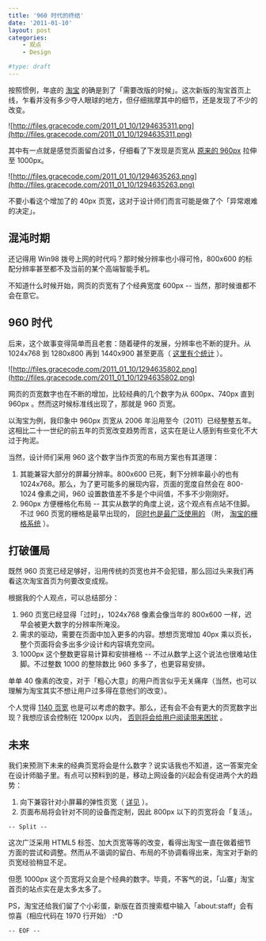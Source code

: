 ```yaml
---
title: '960 时代的终结'
date: '2011-01-10'
layout: post
categories:
    - 观点
    - Design

#type: draft
---
```


按照惯例，年底的 [淘宝](http://www.taobao.com/) 的确是到了「需要改版的时候」。这次新版的淘宝首页上线，乍看并没有多少夺人眼球的地方，但仔细揣摩其中的细节，还是发现了不少的改变。

![http://files.gracecode.com/2011_01_10/1294635311.png](http://files.gracecode.com/2011_01_10/1294635311.png)

其中有一点就是感觉页面留白过多，仔细看了下发现是页宽从 [原来的 960px](http://ued.taobao.com/blog/2008/10/22/grid_system_research_1/) 拉伸至 1000px。

![http://files.gracecode.com/2011_01_10/1294635263.png](http://files.gracecode.com/2011_01_10/1294635263.png)

不要小看这个增加了的 40px 页宽，这对于设计师们而言可能是做了个「异常艰难的决定」。


## 混沌时期

还记得用 Win98 拨号上网的时代吗？那时候分辨率也小得可怜，800x600 的标配分辨率甚至都不及当前的某个高端智能手机。

不知道什么时候开始，网页的页宽有了个经典宽度 600px -- 当然，那时候谁都不会在意它。


## 960 时代

后来，这个故事变得简单而且老套：随着硬件的发展，分辨率也不断的提升。从 1024x768 到 1280x800 再到 1440x900 甚至更高（ [这里有个统计](http://www.chedong.com/blog/archives/001486.html) ）。

![http://files.gracecode.com/2011_01_10/1294635802.png](http://files.gracecode.com/2011_01_10/1294635802.png)

网页的页宽数字也在不断的增加，比较经典的几个数字为从 600px、740px 直到  960px 。然而这时候标准线出现了，那就是 960 页宽。

以淘宝为例，我印象中 960px 页宽从 2006 年沿用至今（2011）已经整整五年。这相比二十一世纪的前五年的页宽改变趋势而言，这实在是让人感到有些变化不大过于拘泥。

当然，设计师们采用 960 这个数字当作页宽的布局方案也有其道理：

1. 其能兼容大部分的屏幕分辨率。800x600 已死，剩下分辨率最小的也有 1024x768。那么，为了更可能多的展现内容，页面的宽度自然会在 800-1024 像素之间，960 设置数值差不多是个中间值，不多不少刚刚好。
2. 960px 方便栅格化布局 -- 其实从数学的角度上说，这个观点有点站不住脚。不过 960 页宽的栅格是最早出现的， [同时也是最广泛使用的](http://960.gs/) （附， [淘宝的栅格系统](http://ued.taobao.com/blog/2008/09/17/grid_systems/)  ）。


## 打破僵局

既然 960 页宽已经足够好，沿用传统的页宽也并不会犯错，那么回过头来我们再看这次淘宝首页为何要改变成规。

根据我的个人观点，可以总结部分：

1. 960 页宽已经显得「过时」，1024x768 像素会像当年的 800x600 一样，迟早会被更大数字的分辨率所淹没。
2. 需求的驱动，需要在页面中加入更多的内容。想想页宽增加 40px 乘以页长，整个页面将会多出多少设计和内容填充空间。
3. 1000px 这个整数更容易计算和安排栅格 -- 不过从数学上这个说法也很难站住脚。不过整数 1000 的整除数比 960 多多了，也更容易安排。

单单 40 像素的改变，对于「粗心大意」的用户而言似乎无关痛痒（当然，也可以理解为淘宝其实不想让用户过多得在意他们的改变）。

个人觉得  [1140 页宽](http://cssgrid.net/) 也是可以考虑的数字。那么，还有会不会有更大的页宽数字出现？我想应该会控制在 1200px 以内， [否则将会给用户阅读带来困扰](http://www.typeisbeautiful.com/2011/01/3094) 。


## 未来

我们来预测下未来的经典页宽将会是什么数字？说实话我也不知道，这一答案完全在设计师脑子里。有点可以预料到的是，移动上网设备的兴起会有促进两个大的趋势：

1. 向下兼容针对小屏幕的弹性页宽（ [详见]({{site.urls}}/posts/3038/) ）。
2. 页面布局将会针对不同的设备而定制，因此 800px 以下的页宽将会「复活」。

`-- Split --`

这次广泛采用 HTML5 标签、加大页宽等等的改变，看得出淘宝一直在做着细节方面的尝试和调整。然而从不谐调的留白、布局的不协调看得出来，淘宝对于新的页宽经验稍显不足。

但愿 1000px 这个页宽将又会是个经典的数字。毕竟，不客气的说，「山寨」淘宝首页的站点实在是太多太多了。

PS，淘宝还给我们留了个小彩蛋，新版在首页搜索框中输入「about:staff」会有惊喜（相应代码在 1970 行开始） :^D

`-- EOF --`
